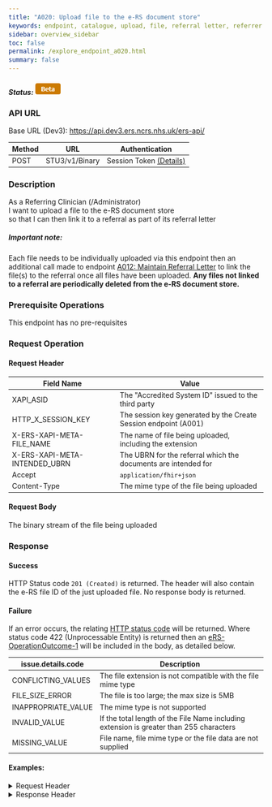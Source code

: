 ```yaml
---
title: "A020: Upload file to the e-RS document store"
keywords: endpoint, catalogue, upload, file, referral letter, referrer clinical information
sidebar: overview_sidebar
toc: false
permalink: /explore_endpoint_a020.html
summary: false
---
```


##### Status: ![Beta](images/icons/api_beta.png)

### API URL

Base URL (Dev3): https://api.dev3.ers.ncrs.nhs.uk/ers-api/

| Method | URL | Authentication |
| -------| --- | ---------------- |
| POST | STU3/v1/Binary | Session Token [(Details)](develop_business_flow_bf001.html) |

### Description
As a Referring Clinician (/Administrator)  
I want to upload a file to the e-RS document store  
so that I can then link it to a referral as part of its referral letter  

##### Important note:
Each file needs to be individually uploaded via this endpoint then an additional call made to endpoint [A012: Maintain Referral Letter](explore_endpoint_a012.html) to link the file(s) to the referral once all files have been uploaded. **Any files not linked to a referral are periodically deleted from the e-RS document store.**

### Prerequisite Operations
This endpoint has no pre-requisites

### Request Operation

#### Request Header

| Field Name | Value |
| ---- | ---- |
| XAPI_ASID | The "Accredited System ID" issued to the third party |
| HTTP_X_SESSION_KEY | The session key generated by the Create Session endpoint (A001)  |
| X-ERS-XAPI-META-FILE_NAME  | The name of file being uploaded, including the extension|
| X-ERS-XAPI-META-INTENDED_UBRN | The UBRN for the referral which the documents are intended for |
| Accept | `application/fhir+json` |
| Content-Type |	The mime type of the file being uploaded |


#### Request Body
The binary stream of the file being uploaded

### Response

#### Success
HTTP Status code `201 (Created)` is returned. The header will also contain the e-RS file ID of the just uploaded file.
No response body is returned.

#### Failure
If an error occurs, the relating [HTTP status code](explore_error_messages.html) will be returned. Where status code 422 (Unprocessable Entity) is returned then an [eRS-OperationOutcome-1](https://fhir.nhs.uk/STU3/StructureDefinition/eRS-OperationOutcome-1) will be included in the body, as detailed below.  

| issue.details.code | Description |
| ------------------ | ------ |
| CONFLICTING_VALUES | The file extension is not compatible with the file mime type |
| FILE_SIZE_ERROR | The file is too large; the max size is 5MB |
| INAPPROPRIATE_VALUE | The mime type is not supported |
| INVALID_VALUE | If the total length of the File Name including extension is greater than 255 characters |
| MISSING_VALUE | File name,  file mime type or the file data are not supplied |

#### Examples:

<details><summary>Request Header</summary>
<br>
  <pre>
  Content-Type:application/vnd.openxmlformats-officedocument.wordprocessingml.document  
  HTTP_X_SESSION_KEY:AuthHelper_professional_e8625b8d-5261-463b-b51e-65168acf933c  
  X-ERS-XAPI-META-FILE_NAME:test.docx  
  X-ERS-XAPI-META-INTENDED_UBRN:000000070000  
  xapi_asid:999000000045  
  </pre>
</details>

<details><summary>Response Header</summary>
<br>
  <pre>
  [File Data]
  </pre>
</details>
<br>

